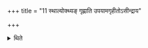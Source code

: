 +++
title = "11 स्थाल्योक्थ्यङ् गृह्णाति उपयामगृहीतोऽसीन्द्राय"

+++

<details><summary>थिते</summary>

स्थाल्योक्थ्यं गृह्णाति । उपयामगृहीतोऽसीन्द्राय त्वा बृहद्वते वयस्वत इति ग्रहणसादनौ ११
</details>
